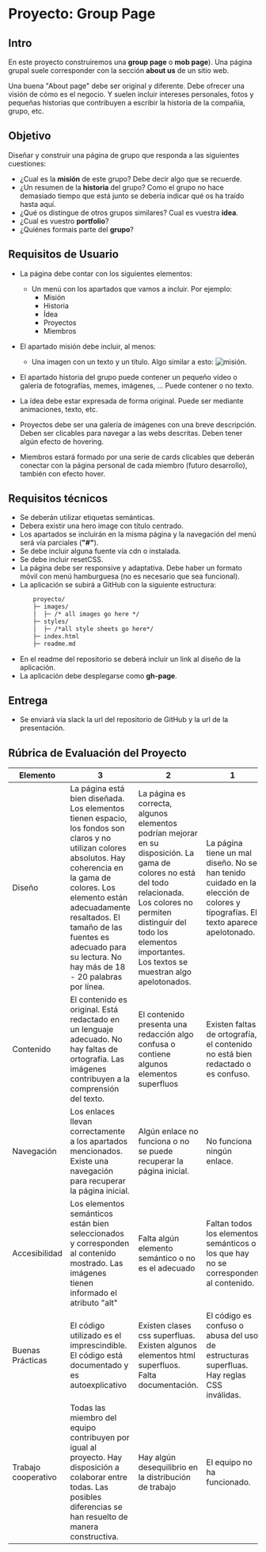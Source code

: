# Proyecto: Group Page

## Intro
En este proyecto construiremos una **group page** o **mob page**). Una página grupal suele corresponder con la sección **about us** de un sitio web.

Una buena "About page" debe ser original y diferente. Debe ofrecer una visión de cómo es el negocio. Y suelen incluir intereses personales, fotos y pequeñas historias que contribuyen a escribir la historia de la compañía, grupo, etc.

## Objetivo

Diseñar y construir una página de grupo que responda a las siguientes cuestiones:

- ¿Cual es la **misión** de este grupo? Debe decir algo que se recuerde.
- ¿Un resumen de la **historia** del grupo? Como el grupo no hace demasiado tiempo que está junto se debería indicar qué os ha traído hasta aquí.
- ¿Qué os distingue de otros grupos similares? Cual es vuestra **idea**.
- ¿Cual es vuestro **portfolio**?
- ¿Quiénes formais parte del **grupo**?

## Requisitos de Usuario
- La página debe contar con los siguientes elementos:
  - Un menú con los apartados que vamos a incluir. Por ejemplo:
    - Misión
    - Historia
    - Ídea
    - Proyectos
    - Miembros

- El apartado misión debe incluir, al menos:
  - Una imagen con un texto y un título. Algo similar a esto:
![misión](https://i.imgur.com/yFOaJqo.png).

- El apartado historia del grupo puede contener un pequeño vídeo o galería de fotografías, memes, imágenes, ... Puede contener o no texto.

- La ídea debe estar expresada de forma original. Puede ser mediante animaciones, texto, etc.

- Proyectos debe ser una galería de imágenes con una breve descripción. Deben ser clicables para navegar a las webs descritas. Deben tener algún efecto de hovering.

- Miembros estará formado por una serie de cards clicables que deberán conectar con la página personal de cada miembro (futuro desarrollo), también con efecto hover.

## Requisitos técnicos

- Se deberán utilizar etiquetas semánticas.
- Debera existir una hero image con título centrado.
- Los apartados se incluirán en la misma página y la navegación del menú será vía parciales (**"#"**).
- Se debe incluir alguna fuente vía cdn o instalada.
- Se debe incluir resetCSS.
- La página debe ser responsive y adaptativa. Debe haber un formato móvil con menú hamburguesa (no es necesario que sea funcional).
- La aplicación se subirá a GitHub con la siguiente estructura:
 ```html
        proyecto/
        ├─ images/
        │  ├─ /* all images go here */
        ├─ styles/
        │  ├─ /*all style sheets go here*/
        ├─ index.html
        ├─ readme.md
 ```
- En el readme del repositorio se deberá incluir un link al diseño de la aplicación.
- La aplicación debe desplegarse como **gh-page**.

## Entrega

- Se enviará vía slack la url del repositorio de GitHub y la url de la presentación.

## Rúbrica de Evaluación del Proyecto

|Elemento|3|2|1|
|---|---|---|---|
|Diseño|La página está bien diseñada. Los elementos tienen espacio, los fondos son claros y no utilizan colores absolutos. Hay coherencia en la gama de colores. Los elemento están adecuadamente resaltados. El tamaño de las fuentes es adecuado para su lectura. No hay más de 18 - 20 palabras por línea.|La página es correcta, algunos elementos podrían mejorar en su disposición. La gama de colores no está del todo relacionada. Los colores no permiten distinguir del todo los elementos importantes. Los textos se muestran algo apelotonados.|La página tiene un mal diseño. No se han tenido cuidado en la elección de colores y tipografías. El texto aparece apelotonado.|
|Contenido|El contenido es original. Está redactado en un lenguaje adecuado. No hay faltas de ortografía. Las imágenes contribuyen a la comprensión del texto.| El contenido presenta una redacción algo confusa o contiene algunos elementos superfluos|Existen faltas de ortografía, el contenido no está bien redactado o es confuso.|
|Navegación|Los enlaces llevan correctamente a los apartados mencionados. Existe una navegación para recuperar la página inicial.|Algún enlace no funciona o no se puede recuperar la página inicial.|No funciona ningún enlace.|
|Accesibilidad|Los elementos semánticos están bien seleccionados y corresponden al contenido mostrado. Las imágenes tienen informado el atributo "alt"|Falta algún elemento semántico o no es el adecuado|Faltan todos los elementos semánticos o los que hay no se corresponden al contenido.|
|Buenas Prácticas|El código utilizado es el imprescindible. El código está documentado y es autoexplicativo|Existen clases css superfluas. Existen algunos elementos html superfluos. Falta documentación.|El código es confuso o abusa del uso de estructuras superfluas. Hay reglas CSS inválidas.|
|Trabajo cooperativo|Todas las miembro del equipo contribuyen por igual al proyecto. Hay disposición a colaborar entre todas. Las posibles diferencias se han resuelto de manera constructiva.|Hay algún desequilibrio en la distribución de trabajo|El equipo no ha funcionado.|
